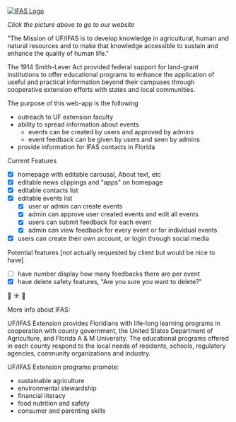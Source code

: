 [![IFAS Logo](http://ics.ifas.ufl.edu/images/branding/web-logos/IFASWeb2013.png)](https://team7capp.herokuapp.com)

*Click the picture above to go to our website*

"The Mission of UF/IFAS is to develop knowledge in agricultural, human and natural resources and to make that knowledge accessible to sustain and enhance the quality of human life."

The 1914 Smith-Lever Act provided federal support for land-grant institutions to offer educational programs to enhance the application of useful and practical information beyond their campuses through cooperative extension efforts with states and local communities. 

The purpose of this web-app is the following
* outreach to UF extension faculty
* ability to spread information about events 
  * events can be created by users and approved by admins
  * event feedback can be given by users and seen by admins
* provide information for IFAS contacts in Florida


Current Features
- [x] homepage with editable carousal, About text, etc
- [x] editable news clippings and "apps" on homepage
- [x] editable contacts list
- [x] editable events list
  - [x] user or admin can create events
  - [x] admin can approve user created events and edit all events
  - [x] users can submit feedback for each event
   - [x] admin can view feedback for every event or for individual events
- [x] users can create their own account, or login through social media

Potential features [not actually requested by client but would be nice to have]
- [ ] have number display how many feedbacks there are per event 
- [x] have delete safety features, "Are you sure you want to delete?"

:clap: :sunny: :peach:


More info about IFAS:

UF/IFAS Extension provides Floridians with life-long learning programs in cooperation with county government, the United States Department of Agriculture, and Florida A & M University. The educational programs offered in each county respond to the local needs of residents, schools, regulatory agencies, community organizations and industry.

UF/IFAS Extension programs promote:
* sustainable agriculture
* environmental stewardship
* financial literacy
* food nutrition and safety
* consumer and parenting skills


